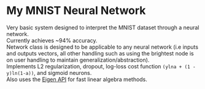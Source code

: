 # My MNIST Neural Network
Very basic system designed to interpret the MNIST dataset through a neural network. <br>
Currently achieves ~94% accuracy. <br>
Network class is designed to be applicable to any neural network (i.e inputs and outputs vectors, all other handling such as using the brightest node is on user handling to maintain generalization/abstraction). <br>
Implements L2 regularization, dropout, log-loss cost function `(ylna + (1 - y)ln(1-a))`, and sigmoid neurons. <br>
Also uses the [Eigen API](https://gitlab.com/libeigen/eigen) for fast linear algebra methods.

